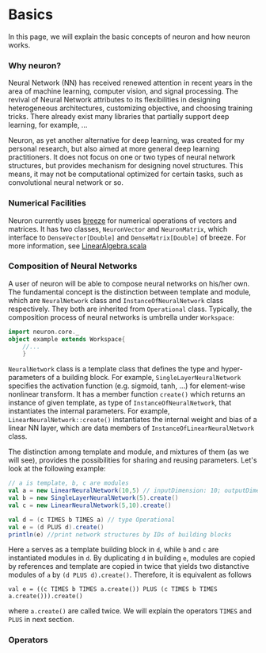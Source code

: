 # Basics
In this page, we will explain the basic concepts of neuron and how neuron works.

### Why neuron?
Neural Network (NN) has received renewed attention in recent years in the area of machine learning, computer vision, and signal processing. The revival of Neural Network attributes to its flexibilities in designing heterogeneous architectures, customizing objective, and choosing training tricks. There already exist many libraries that partially support deep learning, for example, ...

Neuron, as yet another alternative for deep learning, was created for my personal research, but also aimed at more general deep learning practitioners. It does not focus on one or two types of neural network structures, but provides mechanism for designing novel structures. This means, it may not be computational optimized for certain tasks, such as convolutional neural network or so. 

### Numerical Facilities
Neuron currently uses [breeze](https://github.com/scalanlp/breeze) for numerical operations of vectors and matrices. It has two classes, `NeuronVector` and `NeuronMatrix`, which interface to `DenseVector[Double]` and `DenseMatrix[Double]` of breeze. For more information, see [LinearAlgebra.scala](../src/main/scala/neuron/math/LinearAlgebra.scala)

### Composition of Neural Networks
A user of neuron will be able to compose neural networks on his/her own. The fundamental concept is the distinction between template and module, which are `NeuralNetwork` class and `InstanceOfNeuralNetwork` class respectively. They both are inherited from `Operational` class. Typically, the composition process of neural networks is umbrella under `Workspace`:
```scala
import neuron.core._
object example extends Workspace{
	//...
	}
``` 

`NeuralNetwork` class is a template class that defines the type and hyper-parameters of a building block. For example, `SingleLayerNeuralNetwork` specifies the activation function (e.g. sigmoid, tanh, ...) for element-wise nonlinear transform. It has a member function `create()` which returns an instance of given template, as type of `InstanceOfNeuralNetwork`, that instantiates the internal parameters. For example, `LinearNeuralNetwork::create()` instantiates the internal weight and bias of a linear NN layer, which are data members of `InstanceOfLinearNeuralNetwork` class.

The distinction among template and module, and mixtures of them (as we will see), provides the possibilities for sharing and reusing parameters. Let's look at the following example:
```scala
// a is template, b, c are modules
val a = new LinearNeuralNetwork(10,5) // inputDimension: 10; outputDimension: 5
val b = new SingleLayerNeuralNetwork(5).create()
val c = new LinearNeuralNetwork(5,10).create() 

val d = (c TIMES b TIMES a) // type Operational
val e = (d PLUS d).create()
println(e) //print network structures by IDs of building blocks
```
Here `a` serves as a template building block in `d`, while `b` and `c` are instantiated modules in `d`. By duplicating `d` in building `e`, modules are copied by references and template are copied in twice that yields two distanctive modules of `a` by `(d PLUS d).create()`. Therefore, it is equivalent as follows
```
val e = ((c TIMES b TIMES a.create()) PLUS (c TIMES b TIMES a.create())).create()
``` 
where `a.create()` are called twice. We will explain the operators `TIMES` and `PLUS` in next section.

### Operators


